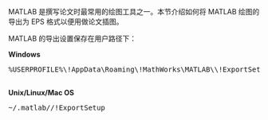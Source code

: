 MATLAB 是撰写论文时最常用的绘图工具之一。本节介绍如何将 MATLAB 绘图的导出为 EPS 格式以便用做论文插图。



MATLAB 的导出设置保存在用户路径下：

**Windows**

<pre>
%USERPROFILE%\!AppData\Roaming\!MathWorks\MATLAB\<VERSION>\!ExportSetup<br>
</pre>

**Unix/Linux/Mac OS**

<pre>
~/.matlab/<VERSION>/!ExportSetup<br>
</pre>